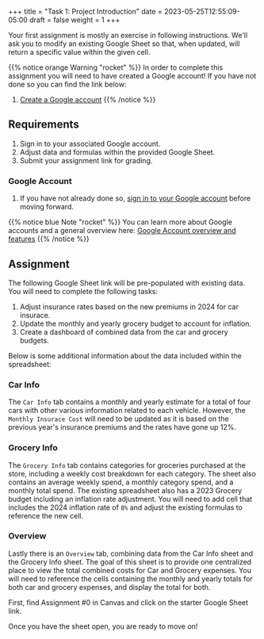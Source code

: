 +++
title = "Task 1: Project Introduction"
date = 2023-05-25T12:55:09-05:00
draft = false
weight = 1
+++

Your first assignment is mostly an exercise in following instructions. We'll ask you to modify an existing Google Sheet so that, when updated, will return a specific value within the given cell.

{{% notice orange Warning "rocket" %}}
In order to complete this assignment you will need to have created a Google account! If you have not done so you can find the link below:

1. [Create a Google account](https://support.google.com/accounts/answer/27441?hl=en)
{{% /notice %}}

## Requirements
1. Sign in to your associated Google account.
1. Adjust data and formulas within the provided Google Sheet.
1. Submit your assignment link for grading.

### Google Account
1. If you have not already done so, [sign in to your Google account](https://support.google.com/accounts/answer/27441?hl=en) before moving forward.

{{% notice blue Note "rocket" %}}
You can learn more about Google accounts and a general overview here: [Google Account overview and features](https://account.google.com/)
{{% /notice %}}

## Assignment

The following Google Sheet link will be pre-populated with existing data. You will need to complete the following tasks:
1. Adjust insurance rates based on the new premiums in 2024 for car insurace.
1. Update the monthly and yearly grocery budget to account for inflation.
1. Create a dashboard of combined data from the car and grocery budgets.

Below is some additional information about the data included within the spreadsheet:

### Car Info
The `Car Info` tab contains a monthly and yearly estimate for a total of four cars with other various information related to each vehicle. However, the `Monthly Insurace Cost` will need to be updated as it is based on the previous year's insurance premiums and the rates have gone up 12%.

### Grocery Info
The `Grocery Info` tab contains categories for groceries purchased at the store, including a weekly cost breakdown for each category. The sheet also contains an average weekly spend, a monthly category spend, and a monthly total spend. The existing spreadsheet also has a 2023 Grocery budget including an inflation rate adjustment. You will need to add cell that includes the 2024 inflation rate of `8%` and adjust the existing formulas to reference the new cell.

### Overview
Lastly there is an `Overview` tab, combining data from the Car Info sheet and the Grocery Info sheet. The goal of this sheet is to provide one centralized place to view the total combined costs for Car and Grocery expenses. You will need to reference the cells containing the monthly and yearly totals for both car and grocery expenses, and display the total for both.

First, find Assignment #0 in Canvas and click on the starter Google Sheet link.

Once you have the sheet open, you are ready to move on!